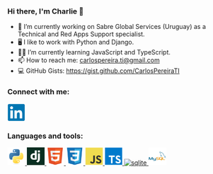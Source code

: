 ### Hi there, I'm Charlie 👋

- 🔭 I’m currently working on Sabre Global Services (Uruguay) as a Technical and Red Apps Support specialist.
- 🖥️ I like to work with Python and Django.
- :man_technologist: I’m currently learning JavaScript and TypeScript.
- 📫 How to reach me: carlospereira.ti@gmail.com
- 💻 GitHub Gists: https://gist.github.com/CarlosPereiraTI

<h3 align="left">Connect with me:</h3>
<p align="left">
<a href="https://www.linkedin.com/in/ruy-carlos-pereira-larrosa-362493164/" target="blank"><img align="center" src="https://github.com/devicons/devicon/blob/master/icons/linkedin/linkedin-original.svg" alt="https://www.linkedin.com/in/ruy-carlos-pereira-larrosa-362493164/" height="40" width="40" /></a>
</p>

<h3 align="left">Languages and tools:</h3>
<p align="left">
  <a href="https://www.python.org" target="_blank" rel="noreferrer"> <img src="https://github.com/devicons/devicon/blob/master/icons/python/python-original.svg" alt="python" width="40" height="40"/> </a> 
  <a href="https://www.djangoproject.com/" target="_blank" rel="noreferrer"> <img src="https://github.com/CarlosPereiraTI/CarlosPereiraTI/blob/main/django-logo.png" alt="django" width="40" height="40"/> </a>
  <a href="https://www.w3schools.com/html/default.asp" target="_blank" rel="noreferrer"> <img src="https://github.com/devicons/devicon/blob/master/icons/html5/html5-original.svg" alt="html5" width="40" height="40"/> </a> 
  <a href="https://www.w3schools.com/css/" target="_blank" rel="noreferrer"> <img src="https://github.com/devicons/devicon/blob/master/icons/css3/css3-original.svg" alt="css3" width="40" height="40"/> </a>
  <a href="https://developer.mozilla.org/en-US/docs/Web/JavaScript" target="_blank" rel="noreferrer"> <img src="https://raw.githubusercontent.com/devicons/devicon/master/icons/javascript/javascript-original.svg" alt="javascript" width="40" height="40"/> </a> 
  <a href="https://www.typescriptlang.org/" target="_blank" rel="noreferrer"> <img src="https://github.com/devicons/devicon/blob/master/icons/typescript/typescript-original.svg" alt="typescript" width="40" height="40"/> </a>
  <a href="https://www.sqlite.org/" target="_blank" rel="noreferrer"> <img src="https://www.vectorlogo.zone/logos/sqlite/sqlite-icon.svg" alt="sqlite" width="40" height="40"/> </a>
  <a href="https://www.mysql.com/" target="_blank" rel="noreferrer"> <img src="https://raw.githubusercontent.com/devicons/devicon/master/icons/mysql/mysql-original-wordmark.svg" alt="mysql" width="40" height="40"/> </a>  
</p>

<!-- <p><img align="left" src="https://github-readme-stats.vercel.app/api/top-langs?username=carlospereirati&show_icons=true&locale=en&layout=compact" alt="carlospereirati" /></p> -->

<!-- <p>&nbsp;<img align="center" src="https://github-readme-stats.vercel.app/api?username=carlospereirati&show_icons=true&locale=en" alt="carlospereirati" /></p> -->

<!--<p><img align="left" src="https://github-readme-stats.vercel.app/api/top-langs?username=carlospereirati&show_icons=true&locale=en&layout=compact" alt="carlospereirati" /></p> -->

